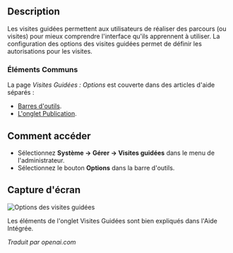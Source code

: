 <!-- Filename: Help4.x:Guided_Tours:_Options  / Display title: Visites Guidées : Options -->

## Description

Les visites guidées permettent aux utilisateurs de réaliser des parcours (ou visites) pour mieux comprendre l'interface qu'ils apprennent à utiliser. La configuration des options des visites guidées permet de définir les autorisations pour les visites.

### Éléments Communs

La page *Visites Guidées : Options* est couverte dans des articles d'aide séparés :

* [Barres d'outils](jdocmanual?article=help/common-elements/toolbars).
* [L'onglet Publication](jdocmanual?article=help/common-elements/edit-publishing).

## Comment accéder

- Sélectionnez **Système -> Gérer -> Visites guidées** dans le menu de l'administrateur.
- Sélectionnez le bouton **Options** dans la barre d'outils.


## Capture d'écran

![Options des visites guidées](../../../fr/images/guided-tours/guided-tours-options.png)

Les éléments de l'onglet Visites Guidées sont bien expliqués dans l'Aide Intégrée.

*Traduit par openai.com*

